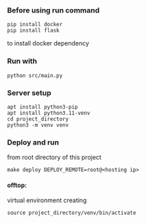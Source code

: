 ### Before using run command
```
pip install docker
pip install flask
```
to install docker dependency

### Run with
```
python src/main.py
```

### Server setup
```
apt install python3-pip
apt install python3.11-venv
cd project_directory
python3 -m venv venv
```

### Deploy and run
from root directory of this project
```
make deploy DEPLOY_REMOTE=root@<hosting ip>
```

#### offtop:
virtual environment creating
```
source project_directory/venv/bin/activate
```